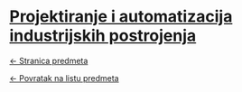 # [Projektiranje i automatizacija industrijskih postrojenja](https://www.github.com/studosi-fer/PAIP)
[<- Stranica predmeta](https://www.fer.unizg.hr/predmet/paip)

[<- Povratak na listu predmeta](https://www.github.com/studosi/FER)